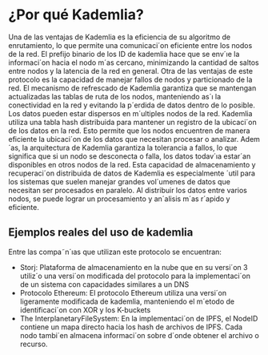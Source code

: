 # ¿Por qué Kademlia?
Una de las ventajas de Kademlia es la eficiencia de su algoritmo de enrutamiento, lo que permite una comunicaci´on eficiente entre los nodos de la red. El
prefijo binario de los ID de kademlia hace que se env´ıe la informaci´on hacia el
nodo m´as cercano, minimizando la cantidad de saltos entre nodos y la latencia
de la red en general.
Otra de las ventajas de este protocolo es la capacidad de manejar fallos de
nodos y particionado de la red. El mecanismo de refrescado de Kademlia garantiza que se mantengan actualizadas las tablas de ruta de los nodos, manteniendo
as´ı la conectividad en la red y evitando la p´erdida de datos dentro de lo posible.
Los datos pueden estar dispersos en m´ultiples nodos de la red. Kademlia
utiliza una tabla hash distribuida para mantener un registro de la ubicaci´on de
los datos en la red. Esto permite que los nodos encuentren de manera eficiente la
ubicaci´on de los datos que necesitan procesar o analizar. Adem´as, la arquitectura
de Kademlia garantiza la tolerancia a fallos, lo que significa que si un nodo se
desconecta o falla, los datos todav´ıa estar´an disponibles en otros nodos de la
red. Esta capacidad de almacenamiento y recuperaci´on distribuida de datos de
Kademlia es especialmente ´util para los sistemas que suelen manejar grandes
vol´umenes de datos que necesitan ser procesados en paralelo. Al distribuir los
datos entre varios nodos, se puede lograr un procesamiento y an´alisis m´as r´apido
y eficiente.

## Ejemplos reales del uso de kademlia

Entre las compa˜n´ıas que utilizan este protocolo se encuentran:
- Storj: Plataforma de almacenamiento en la nube que en su versi´on 3
utiliz´o una versi´on modificada del protocolo para la implementaci´on de un
sistema con capacidades similares a un DNS
- Protocolo Ethereum: El protocolo Ethereum utiliza una versi´on ligeramente modificada de kademlia, manteniendo el m´etodo de identificaci´on con XOR y los K-buckets
- The InterplanetaryFileSystem: En la implementaci´on de IPFS, el NodeID contiene un mapa directo hacia los hash de archivos de IPFS. Cada nodo tambi´en almacena informaci´on sobre d´onde obtener el archivo o
recurso.

